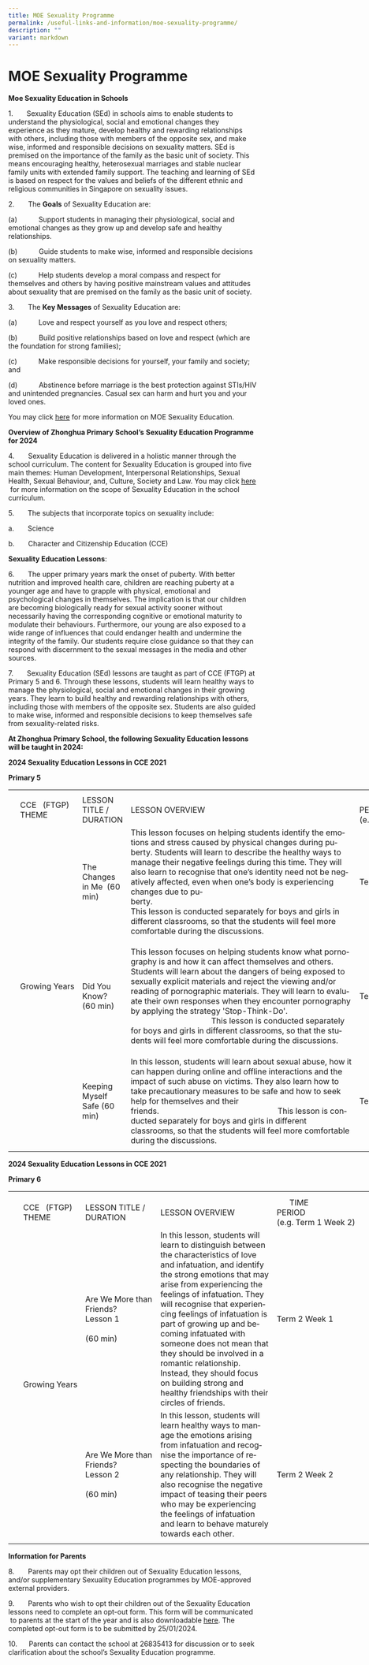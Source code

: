 ```yaml
---
title: MOE Sexuality Programme
permalink: /useful-links-and-information/moe-sexuality-programme/
description: ""
variant: markdown
---
```

#  **MOE Sexuality Programme**
**Moe Sexua****l****ity Education in Schools**

1.&nbsp;&nbsp;&nbsp;&nbsp;&nbsp;&nbsp; Sexuality Education (SEd) in schools aims to enable students to understand the physiological, social and emotional changes they experience as they mature, develop healthy and rewarding relationships with others, including those with members of the opposite sex, and make wise, informed and responsible decisions on sexuality matters. SEd is premised on the importance of the family as the basic unit of society. This means encouraging healthy, heterosexual marriages and stable nuclear family units with extended family support. The teaching and learning of SEd is based on respect for the values and beliefs of the different ethnic and religious communities in Singapore on sexuality issues.

2.&nbsp;&nbsp;&nbsp;&nbsp;&nbsp;&nbsp; The **Goals** of Sexuality Education are:

(a)&nbsp;&nbsp;&nbsp;&nbsp;&nbsp;&nbsp;&nbsp;&nbsp;&nbsp;&nbsp; Support students in managing their physiological, social and emotional changes as they grow up and develop safe and healthy relationships.

(b)&nbsp;&nbsp;&nbsp;&nbsp;&nbsp;&nbsp;&nbsp;&nbsp;&nbsp;&nbsp; Guide students to make wise, informed and responsible decisions on sexuality matters.

(c)&nbsp;&nbsp;&nbsp;&nbsp;&nbsp;&nbsp;&nbsp;&nbsp;&nbsp;&nbsp; Help students develop a moral compass and respect for themselves and others by having positive mainstream values and attitudes about sexuality that are premised on the family as the basic unit of society.

3.&nbsp;&nbsp;&nbsp;&nbsp;&nbsp;&nbsp; The **Key Messages** of Sexuality Education are:

(a)&nbsp;&nbsp;&nbsp;&nbsp;&nbsp;&nbsp;&nbsp;&nbsp;&nbsp;&nbsp; Love and respect yourself as you love and respect others;

(b)&nbsp;&nbsp;&nbsp;&nbsp;&nbsp;&nbsp;&nbsp;&nbsp;&nbsp;&nbsp; Build positive relationships based on love and respect (which are the foundation for strong families);

(c)&nbsp;&nbsp;&nbsp;&nbsp;&nbsp;&nbsp;&nbsp;&nbsp;&nbsp;&nbsp; Make responsible decisions for yourself, your family and society; and

(d)&nbsp;&nbsp;&nbsp;&nbsp;&nbsp;&nbsp;&nbsp;&nbsp;&nbsp;&nbsp; Abstinence before marriage is the best protection against STIs/HIV and unintended pregnancies. Casual sex can harm and hurt you and your loved ones.

You may click [here](https://go.gov.sg/moe-sexuality-education) for more information on MOE Sexuality Education.

**Overview of Zhonghua Primary** **School’s** **Sexuality Education Programme for 2024**

4.&nbsp;&nbsp;&nbsp;&nbsp;&nbsp;&nbsp; Sexuality Education is delivered in a holistic manner through the school curriculum. The content for Sexuality Education is grouped into five main themes: Human Development, Interpersonal Relationships, Sexual Health, Sexual Behaviour, and, Culture, Society and Law. You may click [here](https://go.gov.sg/moe-sexuality-education-scope) &nbsp;for more information on the scope of Sexuality Education in the school curriculum.

5.&nbsp;&nbsp;&nbsp;&nbsp;&nbsp;&nbsp; The subjects that incorporate topics on sexuality include:

a.&nbsp;&nbsp;&nbsp;&nbsp;&nbsp;&nbsp; Science

b.&nbsp;&nbsp;&nbsp;&nbsp;&nbsp;&nbsp; Character and Citizenship Education (CCE)

**Sexuality Education Lessons**:

6.&nbsp;&nbsp;&nbsp;&nbsp;&nbsp;&nbsp; The upper primary years mark the onset of puberty. With better nutrition and improved health care, children are reaching puberty at a younger age and have to grapple with physical, emotional and psychological changes in themselves. The implication is that our children are becoming biologically ready for sexual activity sooner without necessarily having the corresponding cognitive or emotional maturity to modulate their behaviours. Furthermore, our young are also exposed to a wide range of influences that could endanger health and undermine the integrity of the family. Our students require close guidance so that they can respond with discernment to the sexual messages in the media and other sources.

7\. &nbsp;&nbsp;&nbsp;&nbsp;&nbsp; Sexuality Education (SEd) lessons are taught as part of CCE (FTGP) at Primary 5 and 6. Through these lessons, students will learn healthy ways to manage the physiological, social and emotional changes in their growing years. They learn to build healthy and rewarding relationships with others, including those with members of the opposite sex. Students are also guided to make wise, informed and responsible decisions to keep themselves safe from sexuality-related risks.

**At Zhonghua Primary School, the following Sexuality Education lessons will be taught in 2024:**

**2024 Sexuality Education Lessons in CCE 2021**

**Primary 5**

<table style="border-collapse:
 collapse;width:567pt" width="755" cellspacing="0" cellpadding="0" border="0"><colgroup><col style="mso-width-source:userset;mso-width-alt:465;width:10pt" width="13"> <col style="mso-width-source:userset;mso-width-alt:2234;width:48pt" width="64"> <col style="mso-width-source:userset;mso-width-alt:5050;width:109pt" width="145"> <col style="mso-width-source:userset;mso-width-alt:12986;width:279pt" width="372"> <col style="mso-width-source:userset;mso-width-alt:5306;width:114pt" width="152"> <col style="mso-width-source:userset;mso-width-alt:325;width:7pt" width="9"></colgroup><tbody><tr style="mso-height-source:userset;height:6.0pt" height="8"><td style="height:6.0pt;width:10pt" width="13" class="xl64" height="8"></td><td style="width:48pt" width="64" class="xl63"></td><td style="width:109pt" width="145" class="xl63"></td><td style="width:279pt" width="372" class="xl64"></td><td style="width:114pt" width="152" class="xl63"></td><td style="width:7pt" width="9" class="xl64"></td></tr><tr style="height:44.0pt" height="59"><td style="height:44.0pt" class="xl63" height="59"></td><td style="width:48pt" width="64" class="xl66">CCE<span style="mso-spacerun:yes">&nbsp;&nbsp; </span>(FTGP) THEME</td><td style="width:109pt" width="145" class="xl66">LESSON TITLE / DURATION</td><td class="xl63">LESSON OVERVIEW&nbsp;</td><td style="width:114pt" width="152" class="xl66">&nbsp; &nbsp; &nbsp; TIME PERIOD<span style="mso-spacerun:yes">&nbsp;&nbsp;&nbsp;&nbsp;&nbsp;&nbsp;&nbsp;&nbsp;&nbsp;&nbsp;&nbsp;&nbsp;&nbsp;&nbsp;&nbsp;&nbsp;&nbsp;&nbsp;&nbsp;&nbsp;&nbsp;&nbsp;&nbsp;&nbsp;&nbsp;&nbsp;&nbsp;&nbsp;&nbsp; </span>(e.g. Term 1 Week 2)</td><td class="xl63"></td></tr><tr style="mso-height-source:userset;height:168.75pt" height="225"><td style="height:168.75pt" class="xl64" height="225"></td><td style="width:48pt" width="64" class="xl66" rowspan="3">Growing&nbsp;Years</td><td style="width:109pt" width="145" class="xl66">The Changes in Me &nbsp;(60 min)&nbsp;</td><td style="width:279pt" width="372" class="xl68"><span lang="EN-GB">This lesson focuses on helping students identify the emotions and stress caused by physical changes during puberty. Students will learn to describe the healthy ways to manage their negative feelings during this time. They will also learn to recognise that one’s identity need not be negatively affected, even when one’s body is experiencing changes due to puberty.<span style="mso-spacerun:yes">&nbsp;&nbsp;&nbsp;&nbsp;&nbsp;&nbsp;&nbsp;&nbsp;&nbsp;&nbsp;&nbsp;&nbsp;&nbsp;&nbsp;&nbsp;&nbsp;&nbsp;&nbsp;&nbsp;&nbsp;&nbsp;&nbsp;&nbsp;&nbsp;&nbsp;&nbsp;&nbsp;&nbsp;&nbsp;&nbsp;&nbsp;&nbsp;&nbsp;&nbsp;&nbsp;&nbsp;&nbsp;&nbsp;&nbsp;&nbsp;&nbsp;&nbsp;&nbsp;&nbsp;&nbsp;&nbsp;&nbsp;&nbsp;&nbsp;&nbsp;&nbsp;&nbsp;&nbsp;&nbsp;&nbsp;&nbsp;&nbsp;&nbsp;&nbsp;&nbsp;&nbsp;&nbsp;&nbsp;&nbsp;&nbsp;&nbsp;&nbsp;&nbsp;&nbsp;&nbsp;&nbsp;&nbsp;&nbsp;&nbsp;&nbsp;&nbsp;&nbsp;&nbsp;&nbsp;&nbsp;&nbsp;&nbsp;&nbsp;&nbsp;&nbsp;&nbsp;&nbsp;&nbsp;&nbsp;&nbsp;&nbsp;&nbsp;&nbsp;&nbsp; </span>This lesson is conducted separately for boys and girls in different classrooms, so that the students will feel more comfortable during the discussions.</span></td><td class="xl63">Term 2 Week 1</td><td class="xl64"></td></tr><tr style="mso-height-source:userset;height:179.25pt" height="239"><td style="height:179.25pt" class="xl64" height="239"></td><td style="width:109pt" width="145" class="xl66">Did You Know?<span style="mso-spacerun:yes">&nbsp;&nbsp;&nbsp;&nbsp;&nbsp;&nbsp;&nbsp; </span>(60 min)&nbsp;&nbsp;</td><td style="width:279pt" width="372" class="xl68"><span lang="EN-GB">This lesson focuses on helping students know what pornography is and how it can affect themselves and others. Students will learn about the dangers of being exposed to sexually explicit materials and reject the viewing and/or reading of pornographic materials. They will learn to evaluate their own responses when they encounter pornography by applying the strategy 'Stop-Think-Do'.
<span style="mso-spacerun:yes">&nbsp;&nbsp;&nbsp;&nbsp;&nbsp;&nbsp;&nbsp;&nbsp;&nbsp;&nbsp;&nbsp;&nbsp;&nbsp;&nbsp;&nbsp;&nbsp;&nbsp;&nbsp;&nbsp;&nbsp;&nbsp;&nbsp;&nbsp;&nbsp;&nbsp;&nbsp;&nbsp;&nbsp;&nbsp;&nbsp;&nbsp;&nbsp;&nbsp;&nbsp;&nbsp;&nbsp;&nbsp; </span>This lesson is conducted separately for boys and girls in different classrooms, so that the students will feel more comfortable during the discussions.</span></td><td class="xl63">Term 2 Week 2&nbsp;</td><td class="xl64"></td></tr><tr style="mso-height-source:userset;height:133.5pt" height="178"><td style="height:133.5pt" class="xl64" height="178"></td><td style="width:109pt" width="145" class="xl66">Keeping Myself Safe (60 min)&nbsp;</td><td style="width:279pt" width="372" class="xl68"><span lang="EN-GB">In this lesson, students will learn about sexual abuse, how it can happen during online and offline interactions and the impact of such abuse on victims. They also learn how to take precautionary measures to be safe and how to seek help for themselves and their friends.<span style="mso-spacerun:yes">&nbsp;&nbsp;&nbsp;&nbsp;&nbsp;&nbsp;&nbsp;&nbsp;&nbsp;&nbsp;&nbsp;&nbsp;&nbsp;&nbsp;&nbsp;&nbsp;&nbsp;&nbsp;&nbsp;&nbsp;&nbsp;&nbsp;&nbsp;&nbsp;&nbsp;&nbsp;&nbsp;&nbsp;&nbsp;&nbsp;&nbsp;&nbsp;&nbsp;&nbsp;&nbsp;&nbsp;&nbsp;&nbsp;&nbsp;&nbsp;&nbsp;&nbsp;&nbsp;&nbsp;&nbsp;&nbsp;&nbsp;&nbsp;&nbsp;&nbsp;&nbsp;&nbsp;&nbsp;&nbsp;&nbsp; </span>This lesson is conducted separately for boys and girls in different classrooms, so that the students will feel more comfortable during the discussions.</span></td><td class="xl63">Term 2 Week 4</td><td class="xl64"></td></tr><tr style="mso-height-source:userset;height:6.75pt" height="9"><td style="height:6.75pt" class="xl64" height="9"></td><td class="xl63"></td><td class="xl63"></td><td class="xl64"></td><td class="xl63"></td><td class="xl64"></td></tr></tbody></table>

**2024 Sexuality Education Lessons in CCE 2021**

**Primary 6**

<table style="border-collapse:
 collapse;width:567pt" width="755" cellspacing="0" cellpadding="0" border="0"><colgroup><col style="mso-width-source:userset;mso-width-alt:465;width:10pt" width="13"> <col style="mso-width-source:userset;mso-width-alt:2234;width:48pt" width="64"> <col style="mso-width-source:userset;mso-width-alt:5050;width:109pt" width="145"> <col style="mso-width-source:userset;mso-width-alt:12986;width:279pt" width="372"> <col style="mso-width-source:userset;mso-width-alt:5306;width:114pt" width="152"> <col style="mso-width-source:userset;mso-width-alt:325;width:7pt" width="9"></colgroup><tbody><tr style="mso-height-source:userset;height:7.5pt" height="10"><td style="height:7.5pt;width:10pt" width="13" class="xl66" height="10"></td><td style="width:48pt" width="64" class="xl65"><a name="RANGE!D13:G17"></a></td><td style="width:109pt" width="145" class="xl65"></td><td style="width:279pt" width="372" class="xl66"></td><td style="width:114pt" width="152" class="xl65"></td><td style="width:7pt" width="9" class="xl66"></td></tr><tr style="height:43.5pt" height="58"><td style="height:43.5pt" class="xl66" height="58"></td><td style="width:48pt" width="64" class="xl67">CCE<span style="mso-spacerun:yes">&nbsp;&nbsp; </span>(FTGP) THEME</td><td style="width:109pt" width="145" class="xl67">LESSON TITLE / DURATION</td><td class="xl65">LESSON OVERVIEW&nbsp;</td><td style="width:114pt" width="152" class="xl67">&nbsp; &nbsp; &nbsp; TIME PERIOD<span style="mso-spacerun:yes">&nbsp;&nbsp;&nbsp;&nbsp;&nbsp;&nbsp;&nbsp;&nbsp;&nbsp;&nbsp;&nbsp;&nbsp;&nbsp;&nbsp;&nbsp;&nbsp;&nbsp;&nbsp;&nbsp;&nbsp;&nbsp;&nbsp;&nbsp;&nbsp;&nbsp;&nbsp;&nbsp;&nbsp;&nbsp; </span>(e.g. Term 1 Week 2)</td><td class="xl66"></td></tr><tr style="height:130.5pt" height="174"><td style="height:130.5pt" class="xl66" height="174"></td><td style="width:48pt" width="64" class="xl67" rowspan="2">Growing&nbsp;Years</td><td style="width:109pt" width="145" class="xl67">Are We More than Friends?<span style="mso-spacerun:yes">&nbsp;&nbsp;&nbsp;&nbsp;&nbsp;&nbsp;&nbsp;&nbsp;&nbsp;&nbsp;&nbsp;&nbsp;&nbsp;&nbsp;&nbsp; </span>Lesson 1
	<span style="mso-spacerun:yes">&nbsp;&nbsp;&nbsp;&nbsp;&nbsp;&nbsp;&nbsp;&nbsp;&nbsp;&nbsp;&nbsp;&nbsp;&nbsp;&nbsp;&nbsp;&nbsp;&nbsp;&nbsp;&nbsp;&nbsp;&nbsp;&nbsp;&nbsp; <br></span>(60 min)</td><td style="width:279pt" width="372" class="xl69"><span lang="EN-GB">In this lesson, students will learn to distinguish between the characteristics of love and infatuation, and identify the strong emotions that may arise from experiencing the feelings of infatuation. They will recognise that experiencing feelings of infatuation is part of growing up and becoming infatuated with someone does not mean that they should be involved in a romantic relationship. Instead, they should focus on building strong and healthy friendships with their circles of friends.</span></td><td class="xl65">Term 2 Week 1&nbsp;</td><td class="xl66"></td></tr><tr style="height:101.5pt" height="135"><td style="height:101.5pt" class="xl66" height="135"></td><td style="width:109pt" width="145" class="xl67">Are We More than Friends?<span style="mso-spacerun:yes">&nbsp;&nbsp;&nbsp;&nbsp;&nbsp;&nbsp;&nbsp;&nbsp;&nbsp;&nbsp;&nbsp;&nbsp;&nbsp;&nbsp;&nbsp; </span>Lesson 2 <span style="mso-spacerun:yes">&nbsp;&nbsp;&nbsp;&nbsp;&nbsp;&nbsp;&nbsp;&nbsp;&nbsp;&nbsp;&nbsp;&nbsp;&nbsp;&nbsp;&nbsp;&nbsp;&nbsp;&nbsp;&nbsp;&nbsp;&nbsp;&nbsp;&nbsp;&nbsp;&nbsp;&nbsp;&nbsp; <br></span>(60 min)</td><td style="width:279pt" width="372" class="xl69"><span lang="EN-GB">In this lesson, students will learn healthy ways to manage the emotions arising from infatuation and recognise the importance of respecting the boundaries of any relationship. They will also recognise the negative impact of teasing their peers who may be experiencing the feelings of infatuation and learn to behave maturely towards each other.</span></td><td class="xl65">Term 2 Week 2&nbsp;</td><td class="xl66"></td></tr><tr style="mso-height-source:userset;height:5.25pt" height="7"><td style="height:5.25pt" class="xl66" height="7"></td><td class="xl65"></td><td></td><td style="width:279pt" width="372" class="xl68"></td><td class="xl65"></td><td class="xl66"></td></tr></tbody></table>
 
**Information for Parents**

8.&nbsp;&nbsp;&nbsp;&nbsp;&nbsp;&nbsp; Parents may opt their children out of Sexuality Education lessons, and/or supplementary Sexuality Education programmes by MOE-approved external providers.

9.&nbsp;&nbsp;&nbsp;&nbsp;&nbsp;&nbsp; Parents who wish to opt their children out of the Sexuality Education lessons need to complete an opt-out form. This form will be communicated &nbsp;to parents at the start of the year and is also downloadable [here](/files/Annex_A.pdf). The completed opt-out form is to be submitted by 25/01/2024.

10.&nbsp;&nbsp;&nbsp;&nbsp;&nbsp; Parents can contact the school at 26835413 for discussion or to seek clarification about the school’s Sexuality Education programme.



















